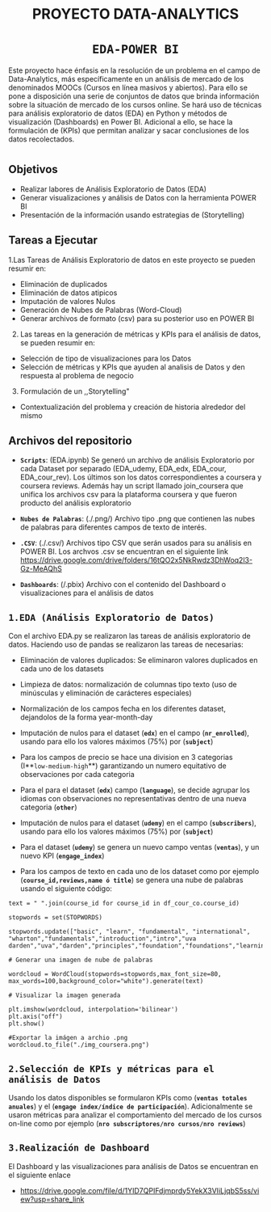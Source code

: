 # <h1 align=center>**PROYECTO DATA-ANALYTICS**

# <h1 align=center>**`EDA-POWER BI`**</h1>  

Este proyecto hace énfasis en la resolución de un problema en el campo de Data-Analytics, más específicamente en un análisis de mercado de los denominados MOOCs (Cursos en línea masivos y abiertos). Para ello se pone a disposición una serie de conjuntos de datos que brinda información sobre la situación de mercado de los cursos online. Se hará uso de técnicas para análisis exploratorio de datos (EDA) en Python y métodos de visualización (Dashboards) en Power BI. Adicional a ello, se hace la formulación de (KPIs) que permitan analizar y sacar conclusiones de los datos recolectados.

# <h2> **Objetivos**</h1>
- Realizar labores de Análisis Exploratorio de Datos (EDA)
- Generar visualizaciones y análisis de Datos con la herramienta POWER BI
- Presentación de la información usando estrategias de (Storytelling)

## **Tareas a Ejecutar**

1.Las Tareas de Análisis Exploratorio de datos en este proyecto se pueden resumir en: 
- Eliminación de duplicados
- Eliminación de datos atipicos
- Imputación de valores Nulos
- Generación de Nubes de Palabras (Word-Cloud)
- Generar archivos de formato (csv) para su posterior uso en POWER BI
    
2. Las tareas en la generación de métricas y KPIs para el análisis de datos, se pueden resumir en:
- Selección de tipo de visualizaciones para los Datos
- Selección de métricas y KPIs que ayuden al analisis de Datos y den respuesta al problema de negocio 

3. Formulación de un ,,Storytelling"
- Contextualización del problema y creación de historia alrededor del mismo

## **Archivos del repositorio**
- **`Scripts`**: (EDA.ipynb) Se generó un archivo de análisis Exploratorio por cada Dataset por separado (EDA_udemy, EDA_edx, EDA_cour, EDA_cour_rev). Los últimos son los datos correspondientes a coursera y coursera reviews. Además hay un script llamado join_coursera que unifica los archivos csv para la plataforma coursera y que fueron producto del análisis exploratorio 

- **`Nubes de Palabras`**: (./.png/) Archivo tipo .png que contienen las nubes de palabras para diferentes campos de texto de interés.

- **`.CSV`**: (./.csv/) Archivos tipo CSV que serán usados para su análisis en POWER BI. Los archvos .csv se encuentran en el siguiente link
https://drive.google.com/drive/folders/16tQO2x5NkRwdz3DhWoq2l3-Gz-MeAQhS

- **`Dashboards`**: (/.pbix) Archivo con el contenido del Dashboard o visualizaciones para el análisis de datos

## `1.EDA (Análisis Exploratorio de Datos)`
Con el archivo EDA.py se realizaron las tareas de análisis exploratorio de datos. Haciendo uso de pandas se realizaron las tareas de necesarias: 

+ Eliminación de valores duplicados: Se eliminaron valores duplicados en cada uno de los datasets

+ Limpieza de datos: normalización de columnas tipo texto (uso de minúsculas y eliminación de carácteres especiales)

+ Normalización de los campos fecha en los diferentes dataset, dejandolos de la forma year-month-day

+ Imputación de nulos para el dataset (**`edx`**) en el campo (**`nr_enrolled`**), usando para ello los valores máximos (75%) por (**`subject`**)

+ Para los campos de precio se hace una division en 3 categorias (I**`low-medium-high`**) garantizando un numero equitativo de observaciones por cada categoria

+ Para el para el dataset (**`edx`**) campo (**`language`**), se decide agrupar los idiomas con observaciones no representativas dentro de una nueva categoria (**`other`**)

+ Imputación de nulos para el dataset (**`udemy`**) en el campo (**`subscribers`**), usando para ello los valores máximos (75%) por (**`subject`**)

+ Para el dataset (**`udemy`**) se genera un nuevo campo ventas (**`ventas`**), y un nuevo KPI (**`engage_index`**)

+ Para los campos de texto en cada uno de los dataset como por ejemplo (**`course_id,reviews,name ó title`**) se genera una nube de palabras usando el siguiente código:

```
text = " ".join(course_id for course_id in df_cour_co.course_id)

stopwords = set(STOPWORDS)

stopwords.update(["basic", "learn", "fundamental", "international", "wharton","fundamentals","introduction","intro","uva darden","uva","darden","principles","foundation","foundations","learning","big","everyday","tools"])

# Generar una imagen de nube de palabras

wordcloud = WordCloud(stopwords=stopwords,max_font_size=80, max_words=100,background_color="white").generate(text)

# Visualizar la imagen generada

plt.imshow(wordcloud, interpolation='bilinear')
plt.axis("off")
plt.show()

#Exportar la imágen a archio .png
wordcloud.to_file("./img_coursera.png")
```

## `2.Selección de KPIs y métricas para el análisis de Datos`

Usando los datos disponibles se formularon KPIs como (**`ventas totales anuales`**) y el (**`engage index/índice de participación`**). Adicionalmente se usaron métricas para analizar el comportamiento del mercado de los cursos on-line como por ejemplo (**`nro subscriptores/nro cursos/nro reviews`**)

## `3.Realización de Dashboard`
El Dashboard y las visualizaciones para análisis de Datos se encuentran en el siguiente enlace

-  https://drive.google.com/file/d/1YID7QPIFdjmprdy5YekX3VIiLjqbS5ss/view?usp=share_link

